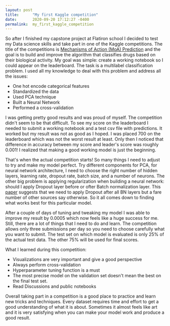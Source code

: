 ```yaml
---
layout: post
title:      "My first Kaggle competition"
date:       2020-09-20 17:12:27 -0400
permalink:  my_first_kaggle_competition
---
```



So after I finished my capstone project at Flatiron school I decided to test my Data science skills and take part in one of the Kaggle competitions. The title of the competitions is [Mechanisms of Action (MoA) Prediction](https://www.kaggle.com/c/lish-moa/overview) and the goal is to build and improve the algorithm that classifies drugs based on their biological activity. My goal was simple: create a working notebook so I could appear on the leaderboard. 
The task is a multilabel classification problem. I used all my knowledge to deal with this problem and address all the issues:

- One hot encode categorical features
- Standardized the data
- Used PCA technique
- Built a Neural Network
- Performed a cross-validation

I was getting pretty good results and was proud of myself. The competition didn't seem to be that difficult. To see my score on the leaderboard I needed to submit a working notebook and a test csv file with predictions. It worked but my result was not as good as I hoped. I was placed 700 on the leaderboard which was not the worst result at least. Only then I noticed that difference in accuracy between my score and leader's score was roughly 0.001! I realized that making a good working model is just the beginning. 

That's when the actual competition starts! So many things I need to adjust to try and make my model perfect. Try different components for PCA, for neural network architecture, I need to choose the right number of hidden layers, learning rate, dropout rate, batch size, and a number of neurons. The other big problem is applying regularization when building a neural network: should I apply Dropout layer before or ofter Batch normalization layer. This [paper](https://arxiv.org/pdf/1801.05134.pdf) suggests that we need to apply Dropout after all BN layers but a fare number of other sources say otherwise. So it all comes down to finding what works best for this particular model. 

After a couple of days of tuning and tweaking my model I was able to improve my result by 0.0005 which now feels like a huge success for me. Still, there are a lot of things that I need to do and learn. The competition allows only three submissions per day so you need to choose carefully what you want to submit. The test set on which model is evaluated is only 25% of the actual test data. The other 75%  will be used for final scores.

What I learned during this competition:

- Visualizations are very important and give a good perspective
- Always perform cross-validation
- Hyperparameter tuning function is a must
- The most precise model on the validation set doesn't mean the best on the final test set.
- Read Discussions and public notebooks

Overall taking part in a competition is a good place to practice and learn new tricks and techniques. Every dataset requires time and effort to get a good understanding of what it is about. Sometimes it almost feels like art and it is very satisfying when you can make your model work and produce a good result.




